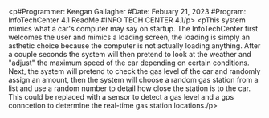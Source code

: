 <p#Programmer: Keegan Gallagher
#Date: Febuary 21, 2023
#Program: InfoTechCenter 4.1 ReadMe 
#INFO TECH CENTER 4.1/p>
<pThis system mimics what a car's computer may say on startup. The InfoTechCenter first welcomes the user and mimics a loading screen, the loading is simply an asthetic choice because the computer is not actually loading anything. After a couple seconds the system will then pretend to look at the weather and "adjust" the maximum speed of the car depending on certain conditions. Next, the system will pretend to check the gas level of the car and randomly assign an amount, then the system will choose a random gas station from a list and use a random number to detail how close the station is to the car. This could be replaced with a sensor to detect a gas level and a gps conncetion to determine the real-time gas station locations./p>
